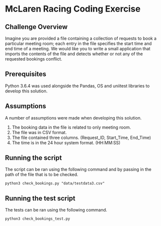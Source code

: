 # McLaren Racing Coding Exercise

## Challenge Overview
Imagine you are provided a file containing a collection of requests to book a particular meeting room; each entry in the file specifies the start time and end time of a meeting. 
We would like you to write a small application that imports the contents of the file and detects whether or not any of the requested bookings conflict.

## Prerequisites

Python 3.6.4 was used alongside the Pandas, OS and uniitest libraries to develop this solution.

## Assumptions

A number of assumptions were made when developing this solution.

1. The booking data in the file is related to  only meeting room.
2. The file was in CSV format.
3. The file contained three columns. (Request_ID, Start_Time, End_Time)
4. The time is in the 24 hour system format. (HH:MM:SS)

## Running the script

The script can be ran using the following command and by passing in the path of the file that is to be checked.

```
python3 check_bookings.py "data/testdata3.csv"
```

## Running the test script

The tests can be ran using the following command.

```
python3 check_bookings_test.py
```

